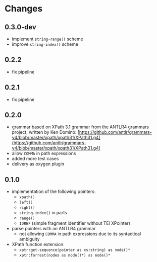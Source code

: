 # Changes

## 0.3.0-dev

- implement `string-range()` scheme
- improve `string-index()` scheme

## 0.2.2

- fix pipeline

## 0.2.1

- fix pipeline

## 0.2.0

- grammar based on XPath 3.1 grammar from the ANTLR4 grammars project,
  written by Ken Domino:
  [https://github.com/antlr/grammars-v4/blob/master/xpath/xpath31/XPath31.g4](https://github.com/antlr/grammars-v4/blob/master/xpath/xpath31/XPath31.g4)
- allow `COMMA` in path expressions
- added more test cases
- delivery as oxygen plugin

## 0.1.0

- implementation of the following pointers:
  - `xpath()`
  - `left()`
  - `right()`
  - `string-index()` in parts
  - `range()`
  - `IDREF` (simple fragment identifier without TEI XPointer)
- parse pointers with an ANTLR4 grammar
  - not allowing `COMMA` in path expressions due to its syntactical
    ambiguity
- XPath function extension
  - `xptr:get-sequence(pointer as xs:string) as node()*`
  - `xptr:forrest(nodes as node()*) as node()*`
